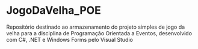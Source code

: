 # JogoDaVelha_POE
Repositório destinado ao armazenamento do projeto simples de jogo da velha para a disciplina de Programação Orientada a Eventos, desenvolvido com C#, .NET e Windows Forms pelo Visual Studio

